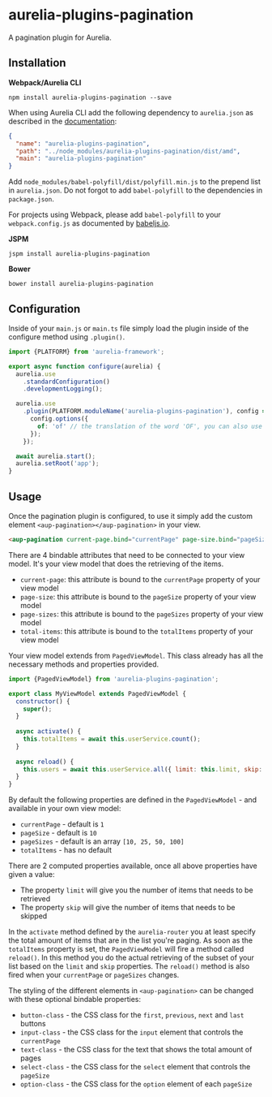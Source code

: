 # aurelia-plugins-pagination

A pagination plugin for Aurelia.

## Installation

**Webpack/Aurelia CLI**

```shell
npm install aurelia-plugins-pagination --save
```

When using Aurelia CLI add the following dependency to `aurelia.json` as described in the [documentation](http://aurelia.io/docs/build-systems/aurelia-cli#adding-client-libraries-to-your-project):

```json
{
  "name": "aurelia-plugins-pagination",
  "path": "../node_modules/aurelia-plugins-pagination/dist/amd",
  "main": "aurelia-plugins-pagination"
}
```

Add `node_modules/babel-polyfill/dist/polyfill.min.js` to the prepend list in `aurelia.json`. Do not forgot to add `babel-polyfill` to the dependencies in `package.json`.

For projects using Webpack, please add `babel-polyfill` to your `webpack.config.js` as documented by [babeljs.io](https://babeljs.io/docs/usage/polyfill/#usage-in-node--browserify--webpack).

**JSPM**

```shell
jspm install aurelia-plugins-pagination
```

**Bower**

```shell
bower install aurelia-plugins-pagination
```

## Configuration

Inside of your `main.js` or `main.ts` file simply load the plugin inside of the configure method using `.plugin()`.

```javascript
import {PLATFORM} from 'aurelia-framework';

export async function configure(aurelia) {
  aurelia.use
    .standardConfiguration()
    .developmentLogging();

  aurelia.use
    .plugin(PLATFORM.moduleName('aurelia-plugins-pagination'), config => {
      config.options({
        of: 'of' // the translation of the word 'OF', you can also use aurelia-i18n here
      });
    });

  await aurelia.start();
  aurelia.setRoot('app');
}
```

## Usage

Once the pagination plugin is configured, to use it simply add the custom element `<aup-pagination></aup-pagination>` in your view.

```html
<aup-pagination current-page.bind="currentPage" page-size.bind="pageSize" page-sizes.bind="pageSizes" total-items.bind="totalItems"></aup-pagination>
```

There are 4 bindable attributes that need to be connected to your view model. It's your view model that does the retrieving of the items.
* `current-page`: this attribute is bound to the `currentPage` property of your view model
* `page-size`: this attribute is bound to the `pageSize` property of your view model
* `page-sizes`: this attribute is bound to the `pageSizes` property of your view model
* `total-items`: this attribute is bound to the `totalItems` property of your view model

Your view model extends from `PagedViewModel`. This class already has all the necessary methods and properties provided.

```javascript
import {PagedViewModel} from 'aurelia-plugins-pagination';

export class MyViewModel extends PagedViewModel {
  constructor() {
    super();
  }
  
  async activate() {
    this.totalItems = await this.userService.count();
  }
  
  async reload() {
    this.users = await this.userService.all({ limit: this.limit, skip: this.skip });
  }
}
```

By default the following properties are defined in the `PagedViewModel` - and available in your own view model:
* `currentPage` - default is `1`
* `pageSize` - default is `10`
* `pageSizes` - default is an array `[10, 25, 50, 100]`
* `totalItems` - has no default

There are 2 computed properties available, once all above properties have given a value:
* The property `limit` will give you the number of items that needs to be retrieved
* The property `skip` will give the number of items that needs to be skipped

In the `activate` method defined by the `aurelia-router` you at least specify the total amount of items that are in the list you're paging. As soon as the `totalItems` property is set, the `PagedViewModel` will fire a method called `reload()`. In this method you do the actual retrieving of the subset of your list based on the `limit` and `skip` properties. The `reload()` method is also fired when your `currentPage` or `pageSizes` changes.

The styling of the different elements in `<aup-pagination>` can be changed with these optional bindable properties:

* `button-class` - the CSS class for the `first`, `previous`, `next` and `last` buttons
* `input-class` - the CSS class for the `input` element that controls the `currentPage`
* `text-class` - the CSS class for the text that shows the total amount of pages
* `select-class` - the CSS class for the `select` element that controls the `pageSize`
* `option-class` - the CSS class for the `option` element of each `pageSize`